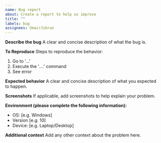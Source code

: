 ```yaml
---
name: Bug report
about: Create a report to help us improve
title: ""
labels: bug
assignees: UmairJibran
---
```


**Describe the bug**
A clear and concise description of what the bug is.

**To Reproduce**
Steps to reproduce the behavior:

1. Go to '...'
2. Execute the '....' command
3. See error

**Expected behavior**
A clear and concise description of what you expected to happen.

**Screenshots**
If applicable, add screenshots to help explain your problem.

**Environment (please complete the following information):**

- OS: [e.g. Windows]
- Version [e.g. 10]
- Device: [e.g. Laptop/Desktop]

**Additional context**
Add any other context about the problem here.
